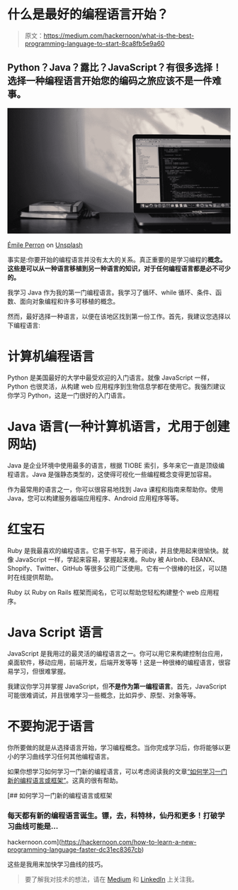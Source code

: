 # 什么是最好的编程语言开始？

> 原文：<https://medium.com/hackernoon/what-is-the-best-programming-language-to-start-8ca8fb5e9a60>

## Python？Java？露比？JavaScript？有很多选择！选择一种编程语言开始您的编码之旅应该不是一件难事。

![](img/fc05d4750828030215dda0677594a3db.png)

[Émile Perron](https://unsplash.com/@emilep?utm_source=medium&utm_medium=referral) on [Unsplash](https://unsplash.com?utm_source=medium&utm_medium=referral)

事实是:你要开始的编程语言并没有太大的关系。真正重要的是学习编程的**概念。这些是可以从一种语言移植到另一种语言的知识，对于任何编程语言都是必不可少的。**

我学习 Java 作为我的第一门编程语言。我学习了循环、while 循环、条件、函数、面向对象编程和许多可移植的概念。

然而，最好选择一种语言，以便在该地区找到第一份工作。首先，我建议您选择以下编程语言:

# 计算机编程语言

Python 是美国最好的大学中最受欢迎的入门语言。就像 JavaScript 一样，Python 也很灵活，从构建 web 应用程序到生物信息学都在使用它。我强烈建议你学习 Python，这是一门很好的入门语言。

# Java 语言(一种计算机语言，尤用于创建网站)

Java 是企业环境中使用最多的语言，根据 TIOBE 索引，多年来它一直是顶级编程语言。Java 是强静态类型的，这使得可视化一些编程概念变得更加容易。

作为最常用的语言之一，你可以很容易地找到 Java 课程和指南来帮助你。使用 Java，您可以构建服务器端应用程序、Android 应用程序等等。

# 红宝石

Ruby 是我最喜欢的编程语言。它易于书写，易于阅读，并且使用起来很愉快。就像 JavaScript 一样，学起来容易，掌握起来难。Ruby 被 Airbnb、EBANX、Shopify、Twitter、GitHub 等很多公司广泛使用。它有一个很棒的社区，可以随时在线提供帮助。

Ruby 以 Ruby on Rails 框架而闻名，它可以帮助您轻松构建整个 web 应用程序。

# Java Script 语言

JavaScript 是我用过的最灵活的编程语言之一。你可以用它来构建控制台应用，桌面软件，移动应用，前端开发，后端开发等等！这是一种很棒的编程语言，很容易学习，但很难掌握。

我建议你学习并掌握 JavaScript，但**不是作为第一编程语言**。首先，JavaScript 可能很难调试，并且很难学习一些概念，比如异步、原型、对象等等。

# 不要拘泥于语言

你所要做的就是从选择语言开始，学习编程概念。当你完成学习后，你将能够以更小的学习曲线学习任何其他编程语言。

如果你想学习如何学习一门新的编程语言，可以考虑阅读我的文章[“如何学习一门新的编程语言或框架”](https://hackernoon.com/how-to-learn-a-new-programming-language-faster-dc31ec8367cb)。这真的很有帮助。

[](https://hackernoon.com/how-to-learn-a-new-programming-language-faster-dc31ec8367cb) [## 如何学习一门新的编程语言或框架

### 每天都有新的编程语言诞生。镖，去，科特林，仙丹和更多！打破学习曲线可能是…

hackernoon.com](https://hackernoon.com/how-to-learn-a-new-programming-language-faster-dc31ec8367cb) 

这些是我用来加快学习曲线的技巧。

> 要了解我对技术的想法，请在 [Medium](/@vnbrs) 和 [LinkedIn](http://linkedin.com/in/vinicius-brasil/) 上关注我。